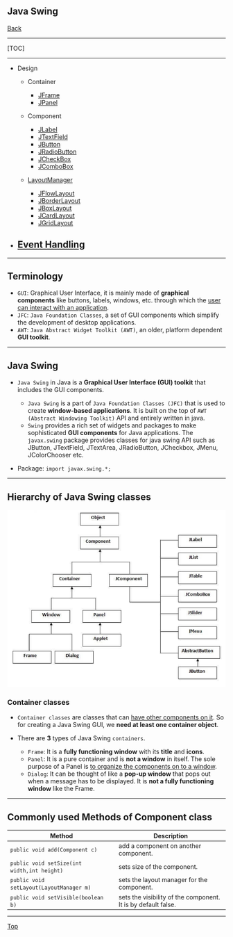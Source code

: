 ## Java Swing

[Back](../index.md)

---

[TOC]

---

- Design

  - Container

    - [JFrame](./container/jframe.md)
    - [JPanel](./container/jpanel.md)

  - Component

    - [JLabel](./component/jlabel.md)
    - [JTextField](./component/jtextfield.md)
    - [JButton](./component/jbutton.md)
    - [JRadioButton](./component/jradiobutton.md)
    - [JCheckBox](./component/jcheckbox.md)
    - [JComboBox](./component/jcombobox.md)

  - [LayoutManager](./layout/layoutmanagers.md)
    - [JFlowLayout](./layout/flowlayout.md)
    - [JBorderLayout](./layout/borderlayout.md)
    - [JBoxLayout](./layout/boxlayout.md)
    - [JCardLayout](./layout/cardlayout.md)
    - [JGridLayout](./layout/gridlayout.md)

- ## [Event Handling](./event_handling/event_hanlding.md)

---

## Terminology

- `GUI`: Graphical User Interface, it is mainly made of **graphical components** like buttons, labels, windows, etc. through which the <u>user can interact with an application</u>.
- `JFC`: `Java Foundation Classes`, a set of GUI components which simplify the development of desktop applications.
- `AWT`: `Java Abstract Widget Toolkit (AWT)`, an older, platform dependent **GUI toolkit**.

---

## Java Swing

- `Java Swing` in Java is a **Graphical User Interface (GUI) toolkit** that includes the GUI components.

  - `Java Swing` is a part of `Java Foundation Classes (JFC)` that is used to create **window-based applications**. It is built on the top of `AWT (Abstract Windowing Toolkit)` API and entirely written in java.
  - `Swing` provides a rich set of widgets and packages to make sophisticated **GUI components** for Java applications. The `javax.swing` package provides classes for java swing API such as JButton, JTextField, JTextArea, JRadioButton, JCheckbox, JMenu, JColorChooser etc.

- Package: `import javax.swing.*;`

---

## Hierarchy of Java Swing classes

![hierarchy_of_sqing](./pic/swinghierarchy.jpg)

### Container classes

- `Container classes` are classes that can <u>have other components on it</u>. So for creating a Java Swing GUI, we **need at least one container object**.

- There are **3** types of Java Swing `containers`.

  - `Frame`: It is a **fully functioning window** with its **title** and **icons**.
  - `Panel`: It is a pure container and is **not a window** in itself. The sole purpose of a Panel is <u>to organize the components on to a window</u>.
  - `Dialog`: It can be thought of like a **pop-up window** that pops out when a message has to be displayed. It is **not a fully functioning window** like the Frame.

---

## Commonly used Methods of Component class

| Method                                      | Description                                                   |
| ------------------------------------------- | ------------------------------------------------------------- |
| `public void add(Component c) `             | add a component on another component.                         |
| `public void setSize(int width,int height)` | sets size of the component.                                   |
| `public void setLayout(LayoutManager m)`    | sets the layout manager for the component.                    |
| `public void setVisible(boolean b)`         | sets the visibility of the component. It is by default false. |

---

[Top](#GUI)
